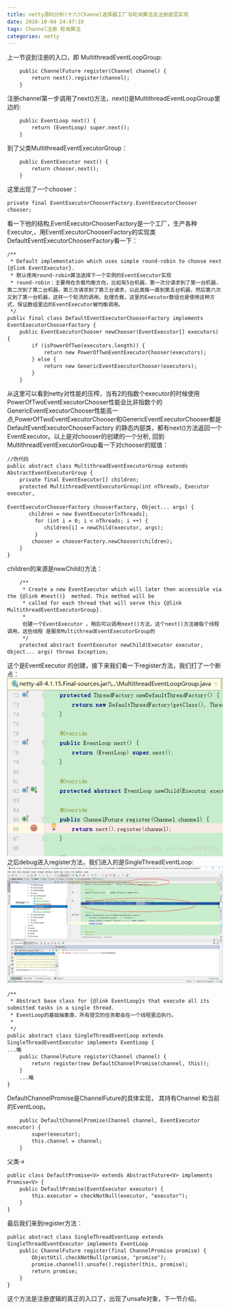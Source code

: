 ```yaml
---
title: netty源码分析(十六)Channel选择器工厂与轮询算法及注册底层实现
date: 2018-10-04 14:47:19
tags: Channel注册 轮询算法
categories: netty
---
```


上一节说到注册的入口，即
MultithreadEventLoopGroup:
<!-- more -->

```
    public ChannelFuture register(Channel channel) {
        return next().register(channel);
    }
```
注册channel第一步调用了next()方法，next()是MultithreadEventLoopGroup里边的:

```
    public EventLoop next() {
        return (EventLoop) super.next();
    }
```
到了父类MultithreadEventExecutorGroup：

```
    public EventExecutor next() {
        return chooser.next();
    }
```
这里出现了一个chooser：

```
private final EventExecutorChooserFactory.EventExecutorChooser chooser;
```
看一下他的结构,EventExecutorChooserFactory是一个工厂，生产各种Executor,，用EventExecutorChooserFactory的实现类DefaultEventExecutorChooserFactory看一下：

```
/**
 * Default implementation which uses simple round-robin to choose next {@link EventExecutor}.
 * 默认使用round-robin算法选择下一个实例的EventExecutor实现
 * round-robin：主要用在负载均衡方向，比如有5台机器，第一次分请求到了第一台机器，第二次到了第二台机器，第三次请求到了第三台请求，以此类推一直到第五台机器，然后第六次又到了第一台机器，这样一个轮流的调用，处理负载，这里的Executor数组也是使用这种方式，保证数组里边的EventExecutor被均衡调用。
 */
public final class DefaultEventExecutorChooserFactory implements EventExecutorChooserFactory {
    public EventExecutorChooser newChooser(EventExecutor[] executors) {
        if (isPowerOfTwo(executors.length)) {
            return new PowerOfTwoEventExecutorChooser(executors);
        } else {
            return new GenericEventExecutorChooser(executors);
        }
    }
```
从这里可以看到netty对性能的压榨，当有2的指数个executor的时候使用PowerOfTwoEventExecutorChooser性能会比非指数个的GenericEventExecutorChooser性能高一点,PowerOfTwoEventExecutorChooser和GenericEventExecutorChooser都是DefaultEventExecutorChooserFactory 的静态内部类，都有next()方法返回一个EventExecutor。以上是对chooser的创建的一个分析,
回到MultithreadEventExecutorGroup看一下对chooser的赋值：

```
//伪代码
public abstract class MultithreadEventExecutorGroup extends AbstractEventExecutorGroup {
    private final EventExecutor[] children;
    protected MultithreadEventExecutorGroup(int nThreads, Executor executor,
                                            EventExecutorChooserFactory chooserFactory, Object... args) {
       children = new EventExecutor[nThreads];
         for (int i = 0; i < nThreads; i ++) {
            children[i] = newChild(executor, args);
         }   
        chooser = chooserFactory.newChooser(children);  
    }
}
```
children的来源是newChild()方法：

```
    /**
     * Create a new EventExecutor which will later then accessible via the {@link #next()}  method. This method will be
     * called for each thread that will serve this {@link MultithreadEventExecutorGroup}.
     *
     创建一个EventExecutor ，稍后可以调用next()方法，这个next()方法被每个线程调用，这些线程 是服务MultithreadEventExecutorGroup的
     */
    protected abstract EventExecutor newChild(Executor executor, Object... args) throws Exception;
```
这个是EventExecutor 的创建，接下来我们看一下register方法，我们打了一个断点：
![这里写图片描述](2018/10/04/netty源码分析-十六-Channel选择器工厂与轮询算法及注册底层实现/20171105130718472.png)
之后debug进入register方法，我们进入的是SingleThreadEventLoop:
![这里写图片描述](2018/10/04/netty源码分析-十六-Channel选择器工厂与轮询算法及注册底层实现/20171105130647892.png)

```
/**
 * Abstract base class for {@link EventLoop}s that execute all its submitted tasks in a single thread.
 * EventLoop的基础抽象类，所有提交的任务都会在一个线程里边执行。
 *
 */
public abstract class SingleThreadEventLoop extends SingleThreadEventExecutor implements EventLoop {
...略
    public ChannelFuture register(Channel channel) {
        return register(new DefaultChannelPromise(channel, this));
    }
    ...略
}
```

DefaultChannelPromise是ChannelFuture的具体实现，	其持有Channel 和当前的EventLoop。

```
    public DefaultChannelPromise(Channel channel, EventExecutor executor) {
        super(executor);
        this.channel = channel;
    }
```
父类->
```
public class DefaultPromise<V> extends AbstractFuture<V> implements Promise<V> {
    public DefaultPromise(EventExecutor executor) {
        this.executor = checkNotNull(executor, "executor");
    }
}
```
  最后我们来到register方法：
```
public abstract class SingleThreadEventLoop extends SingleThreadEventExecutor implements EventLoop
    public ChannelFuture register(final ChannelPromise promise) {
        ObjectUtil.checkNotNull(promise, "promise");
        promise.channel().unsafe().register(this, promise);
        return promise;
    }
}
```
这个方法是注册逻辑的真正的入口了，出现了unsafe对象，下一节介绍。
